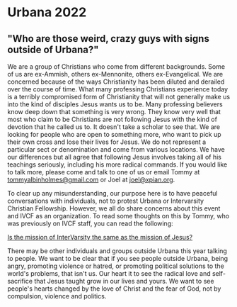 # Urbana 2022

## "Who are those weird, crazy guys with signs outside of Urbana?"

We are a group of Christians who come from different backgrounds. Some of us are ex-Ammish, others ex-Mennonite, others ex-Evangelical. We are concerned because of the ways Christianity has been diluted and derailed over the course of time. What many professing Christians experience today is a terribly compromised form of Christianity that will not generally make us into the kind of disciples Jesus wants us to be. Many professing believers know deep down that something is very wrong. They know very well that most who claim to be Christians are not following Jesus with the kind of devotion that he called us to. It doesn't take a scholar to see that. We are looking for people who are open to something more, who want to pick up their own cross and lose their lives for Jesus. We do not represent a particular sect or denomination and come from various locations. We have our differences but all agree that following Jesus involves taking all of his teachings seriously, including his more radical commands. If you would like to talk more, please come and talk to one of us or email Tommy at tommyalbinholmes@gmail.com or Joel at joel@xpian.org.

To clear up any misunderstanding, our purpose here is to have peaceful conversations with individuals, not to protest Urbana or Intervarsity Christian Fellowship. However, we all do share concerns about this event and IVCF as an organization. To read some thoughts on this by Tommy, who was previously on IVCF staff, you can read the following:

[Is the mission of InterVarsity the same as the mission of Jesus?](mission_of_jesus_vs_mission_of_intervarsity.html)

There may be other individuals and groups outside Urbana this year talking to people. We want to be clear that if you see people outside Urbana, being angry, promoting violence or hatred, or promoting political solutions to the world's problems, that isn't us. Our heart it to see the radical love and self-sacrifice that Jesus taught grow in our lives and yours. We want to see people's hearts changed by the love of Christ and the fear of God, not by compulsion, violence and politics.
